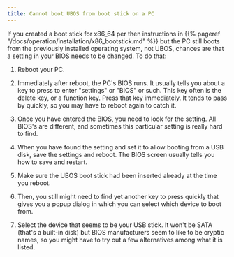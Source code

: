 ```yaml
---
title: Cannot boot UBOS from boot stick on a PC
---
```


If you created a boot stick for x86_64 per then instructions in
{{% pageref "/docs/operation/installation/x86_bootstick.md" %}} but the PC still boots from the
previously installed operating system, not UBOS, chances are that a setting in
your BIOS needs to be changed. To do that:

1. Reboot your PC.

1. Immediately after reboot, the PC's BIOS runs. It usually tells you about a key to
   press to enter "settings" or "BIOS" or such. This key often is the delete key, or
   a function key. Press that key immediately. It tends to pass by quickly, so you
   may have to reboot again to catch it.

1. Once you have entered the BIOS, you need to look for the setting. All BIOS's are
   different, and sometimes this particular setting is really hard to find.

1. When you have found the setting and set it to allow booting from a USB disk, save
   the settings and reboot. The BIOS screen usually tells you how to save and restart.

1. Make sure the UBOS boot stick had been inserted already at the time you reboot.

1. Then, you still might need to find yet another key to press quickly that gives you
   a popup dialog in which you can select which device to boot from.

1. Select the device that seems to be your USB stick. It won't be SATA (that's a built-in
   disk) but BIOS manufacturers seem to like to be cryptic names, so you might have
   to try out a few alternatives among what it is listed.
